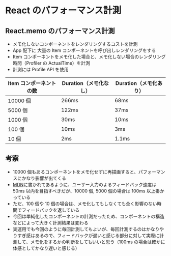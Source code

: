 # React のパフォーマンス計測

## React.memo のパフォーマンス計測

- メモ化しないコンポーネントをレンダリングするコストを計測
- App 配下に 大量の Item コンポーネントを呼び出しレンダリングをする
- Item コンポーネントをメモ化した場合と、メモ化しない場合のレンダリング時間（Profiler の ActualTime）を計測
- 計測には Profile API を使用

| Item コンポーネントの数 | Duration（メモ化なし） | Duration（メモ化あり） |
| ----------------------- | ---------------------- | ---------------------- |
| 10000 個                | 266ms                  | 68ms                   |
| 5000 個                 | 122ms                  | 37ms                   |
| 1000 個                 | 30ms                   | 10ms                   |
| 100 個                  | 10ms                   | 3ms                    |
| 10 個                   | 2ms                    | 1.1ms                  |

## 考察

- 10000 個もあるコンポーネントをメモ化せずに再描画すると、パフォーマンスにかなり影響が出てくる
- [MDN](https://developer.mozilla.org/en-US/docs/Web/Performance/How_long_is_too_long)に書かれてあるように、ユーザー入力のよるフィードバック速度は 50ms 以内を目指すべきだが、10000 個, 5000 個の場合は 100ms 以上掛かっている
- ただ、100 個や 10 個の場合は、メモ化してもしなくても全く影響のない時間でフィードバックを返している
- 今回は単純化したコンポーネントの計測だったため、コンポーネントの構造などによって大きく計測結果は変わる
- 実運用でも今回のように毎回計測してもよいが、毎回計測するのはかなりやりすぎ感はあるので、フィードバックが遅いと感じる部分に対して実際に計測して、メモ化をするかの判断をしてもいいと思う（100ms の場合は確かに体感としてかなり遅いと感じる）
